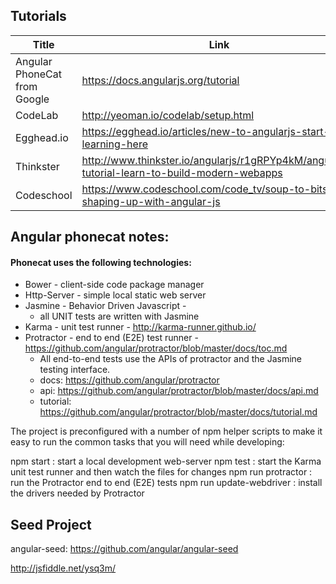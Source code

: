 ## Tutorials

| Title                           |   Link                                                                                            |
| --------------------------------|-------------------------------------------------------------------------------------------------- |
| Angular PhoneCat from Google    |   https://docs.angularjs.org/tutorial                                                             |
| CodeLab                         |   http://yeoman.io/codelab/setup.html                                                             |
| Egghead.io                      |   https://egghead.io/articles/new-to-angularjs-start-learning-here                                |
| Thinkster                       |   http://www.thinkster.io/angularjs/r1gRPYp4kM/angularjs-tutorial-learn-to-build-modern-webapps   |
| Codeschool                      |   https://www.codeschool.com/code_tv/soup-to-bits-shaping-up-with-angular-js                      |


Angular phonecat notes:
-------------------------------------

#### Phonecat uses the following technologies:
- Bower - client-side code package manager
- Http-Server - simple local static web server
- Jasmine - Behavior Driven Javascript -  
    - all UNIT tests are written with Jasmine
- Karma - unit test runner - http://karma-runner.github.io/
- Protractor - end to end (E2E) test runner - https://github.com/angular/protractor/blob/master/docs/toc.md
    - All end-to-end tests use the APIs of protractor and the Jasmine testing interface.
    - docs:     https://github.com/angular/protractor
    - api:      https://github.com/angular/protractor/blob/master/docs/api.md
    - tutorial: https://github.com/angular/protractor/blob/master/docs/tutorial.md

The project is preconfigured with a number of npm helper scripts to make it easy to run the common 
tasks that you will need while developing:

npm start : start a local development web-server
npm test : start the Karma unit test runner and then watch the files for changes
npm run protractor : run the Protractor end to end (E2E) tests
npm run update-webdriver : install the drivers needed by Protractor



Seed Project
----------------------------------------------
angular-seed: https://github.com/angular/angular-seed

http://jsfiddle.net/ysq3m/
